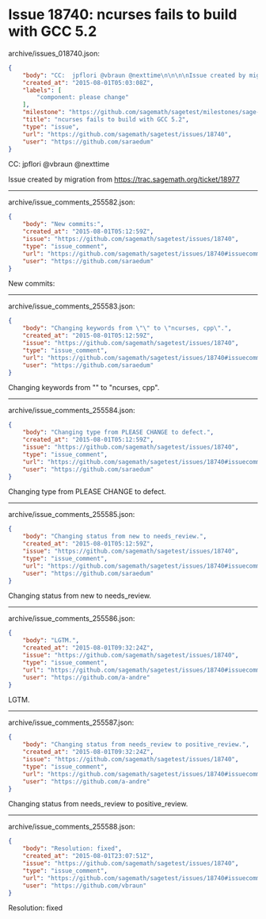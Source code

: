 # Issue 18740: ncurses fails to build with GCC 5.2

archive/issues_018740.json:
```json
{
    "body": "CC:  jpflori @vbraun @nexttime\n\n\n\nIssue created by migration from https://trac.sagemath.org/ticket/18977\n\n",
    "created_at": "2015-08-01T05:03:08Z",
    "labels": [
        "component: please change"
    ],
    "milestone": "https://github.com/sagemath/sagetest/milestones/sage-6.9",
    "title": "ncurses fails to build with GCC 5.2",
    "type": "issue",
    "url": "https://github.com/sagemath/sagetest/issues/18740",
    "user": "https://github.com/saraedum"
}
```
CC:  jpflori @vbraun @nexttime



Issue created by migration from https://trac.sagemath.org/ticket/18977





---

archive/issue_comments_255582.json:
```json
{
    "body": "New commits:",
    "created_at": "2015-08-01T05:12:59Z",
    "issue": "https://github.com/sagemath/sagetest/issues/18740",
    "type": "issue_comment",
    "url": "https://github.com/sagemath/sagetest/issues/18740#issuecomment-255582",
    "user": "https://github.com/saraedum"
}
```

New commits:



---

archive/issue_comments_255583.json:
```json
{
    "body": "Changing keywords from \"\" to \"ncurses, cpp\".",
    "created_at": "2015-08-01T05:12:59Z",
    "issue": "https://github.com/sagemath/sagetest/issues/18740",
    "type": "issue_comment",
    "url": "https://github.com/sagemath/sagetest/issues/18740#issuecomment-255583",
    "user": "https://github.com/saraedum"
}
```

Changing keywords from "" to "ncurses, cpp".



---

archive/issue_comments_255584.json:
```json
{
    "body": "Changing type from PLEASE CHANGE to defect.",
    "created_at": "2015-08-01T05:12:59Z",
    "issue": "https://github.com/sagemath/sagetest/issues/18740",
    "type": "issue_comment",
    "url": "https://github.com/sagemath/sagetest/issues/18740#issuecomment-255584",
    "user": "https://github.com/saraedum"
}
```

Changing type from PLEASE CHANGE to defect.



---

archive/issue_comments_255585.json:
```json
{
    "body": "Changing status from new to needs_review.",
    "created_at": "2015-08-01T05:12:59Z",
    "issue": "https://github.com/sagemath/sagetest/issues/18740",
    "type": "issue_comment",
    "url": "https://github.com/sagemath/sagetest/issues/18740#issuecomment-255585",
    "user": "https://github.com/saraedum"
}
```

Changing status from new to needs_review.



---

archive/issue_comments_255586.json:
```json
{
    "body": "LGTM.",
    "created_at": "2015-08-01T09:32:24Z",
    "issue": "https://github.com/sagemath/sagetest/issues/18740",
    "type": "issue_comment",
    "url": "https://github.com/sagemath/sagetest/issues/18740#issuecomment-255586",
    "user": "https://github.com/a-andre"
}
```

LGTM.



---

archive/issue_comments_255587.json:
```json
{
    "body": "Changing status from needs_review to positive_review.",
    "created_at": "2015-08-01T09:32:24Z",
    "issue": "https://github.com/sagemath/sagetest/issues/18740",
    "type": "issue_comment",
    "url": "https://github.com/sagemath/sagetest/issues/18740#issuecomment-255587",
    "user": "https://github.com/a-andre"
}
```

Changing status from needs_review to positive_review.



---

archive/issue_comments_255588.json:
```json
{
    "body": "Resolution: fixed",
    "created_at": "2015-08-01T23:07:51Z",
    "issue": "https://github.com/sagemath/sagetest/issues/18740",
    "type": "issue_comment",
    "url": "https://github.com/sagemath/sagetest/issues/18740#issuecomment-255588",
    "user": "https://github.com/vbraun"
}
```

Resolution: fixed
